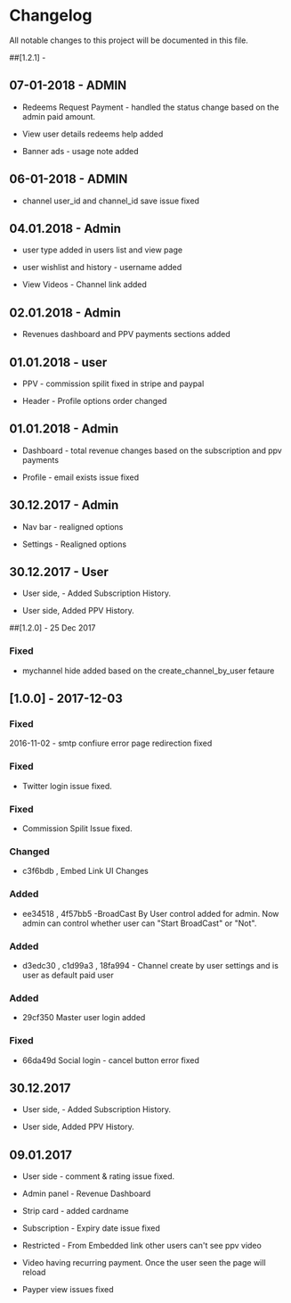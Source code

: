 # Changelog

All notable changes to this project will be documented in this file.

##[1.2.1] - 


## 07-01-2018 - ADMIN 

- Redeems Request Payment - handled the status change based on the admin paid amount.

- View user details redeems help added

- Banner ads - usage note added


## 06-01-2018 - ADMIN 

- channel user_id and channel_id save issue fixed

## 04.01.2018 - Admin 

- user type added in users list and view page

- user wishlist and history - username added

- View Videos - Channel link added


## 02.01.2018 - Admin 

- Revenues dashboard and PPV payments sections added 

## 01.01.2018 - user 

- PPV - commission spilit fixed in stripe and paypal 

- Header - Profile options order changed

## 01.01.2018 - Admin 

- Dashboard - total revenue changes based on the subscription and ppv payments

- Profile - email exists issue fixed 


## 30.12.2017 - Admin 

- Nav bar - realigned options 

- Settings - Realigned options 


## 30.12.2017 - User 

- User side, - Added Subscription History.

- User side, Added PPV History.


##[1.2.0] - 25 Dec 2017

### Fixed 

- mychannel hide added based on the create_channel_by_user fetaure

## [1.0.0] - 2017-12-03

### Fixed


2016-11-02 - smtp confiure error page redirection fixed 

### Fixed

- Twitter login issue fixed.

### Fixed

- Commission Spilit Issue fixed.

### Changed 

- c3f6bdb , Embed Link UI Changes

### Added

- ee34518 , 4f57bb5 -BroadCast By User control added for admin. Now admin can control whether user can "Start BroadCast" or "Not".

### Added

- d3edc30 , c1d99a3 , 18fa994 - Channel create by user settings and is user as default paid user 

### Added 

- 29cf350 Master user login added 

### Fixed

- 66da49d Social login - cancel button error fixed



## 30.12.2017

- User side, - Added Subscription History.

- User side, Added PPV History.

## 09.01.2017

- User side - comment & rating issue fixed.

- Admin panel - Revenue Dashboard 

- Strip card - added cardname

- Subscription - Expiry date issue fixed

- Restricted - From Embedded link other users can't see ppv video 

- Video having recurring payment. Once the user seen the page will reload

- Payper view issues fixed